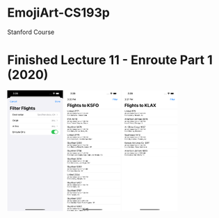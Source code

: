 # EmojiArt-CS193p
Stanford Course

# Finished Lecture 11 - Enroute Part 1 (2020)

<img src="1.png" width="128" height="278"/>
<img src="2.png" width="128" height="278"/>
<img src="3.png" width="128" height="278"/>
